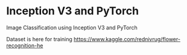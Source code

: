 # Inception V3 and PyTorch
Image Classification using Inception V3 and PyTorch

Dataset is here for training https://www.kaggle.com/rednivrug/flower-recognition-he
